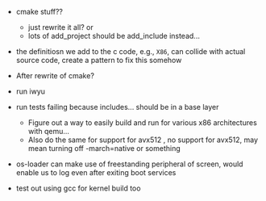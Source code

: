 - cmake stuff??
  - just rewrite it all?
    or
  - lots of add_project should be add_include instead...

- the definitiosn we add to the c code, e.g., `X86`, can collide with actual source code, create a pattern to fix this somehow

- After rewrite of cmake?
- run iwyu
- run tests
  failing because includes... should be in a base layer
  - Figure out a way to easily build and run for various x86 architectures with qemu...
  - Also do the same for support for avx512 , no support for avx512, may mean turning off -march=native or something
- os-loader can make use of freestanding peripheral of screen, would enable us to log even after exiting boot services
- test out using gcc for kernel build too
